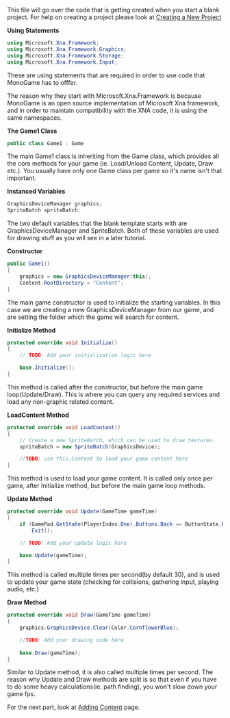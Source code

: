 
This file will go over the code that is getting created when you start a blank project. For help on creating a project please look at [Creating a New Project](getting_started/1_creating_a_new_project.md)

**Using Statements**
```csharp
using Microsoft.Xna.Framework;
using Microsoft.Xna.Framework.Graphics;
using Microsoft.Xna.Framework.Storage;
using Microsoft.Xna.Framework.Input;
```

These are using statements that are required in order to use code that MonoGame has to offfer.

The reason why they start with Microsoft.Xna.Framework is because MonoGame is an open source implementation of Microsoft Xna framework, and in order to maintain compatibility with the XNA code, it is using the same namespaces.

**The Game1 Class**
```csharp
public class Game1 : Game
```

The main Game1 class is inheriting from the Game class, which provides all the core methods for your game (ie. Load/Unload Content, Update, Draw etc.). You usually have only one Game class per game so it's name isn't that important.

**Instanced Variables**
```csharp
GraphicsDeviceManager graphics;
SpriteBatch spriteBatch;
```
The two default variables that the blank template starts with are GraphicsDeviceManager and SpriteBatch. Both of these variables are used for drawing stuff as you will see in a later tutorial.

**Constructor**
```csharp
public Game1()
{
    graphics = new GraphicsDeviceManager(this);
    Content.RootDirectory = "Content";
}
```
The main game constructor is used to initialize the starting variables. In this case we are creating a new GraphicsDeviceManager from our game, and are setting the folder which the game will search for content.

**Initialize Method**
```csharp
protected override void Initialize()
{
    // TODO: Add your initialization logic here

    base.Initialize();
}
```
This method is called after the constructor, but before the main game loop(Update/Draw). This is where you can query any required services and load any non-graphic related content.

**LoadContent Method**
```csharp
protected override void LoadContent()
{
    // Create a new SpriteBatch, which can be used to draw textures.
    spriteBatch = new SpriteBatch(GraphicsDevice);

    //TODO: use this.Content to load your game content here 
}
```
This method is used to load your game content. It is called only once per game, after Initialize method, but before the main game loop methods.

**Update Method**
```csharp
protected override void Update(GameTime gameTime)
{
    if (GamePad.GetState(PlayerIndex.One).Buttons.Back == ButtonState.Pressed || Keyboard.GetState().IsKeyDown(Keys.Escape))
        Exit();

    // TODO: Add your update logic here

    base.Update(gameTime);
}
```
This method is called multiple times per second(by default 30), and is used to update your game state (checking for collisions, gathering input, playing audio, etc.)

**Draw Method**
```csharp
protected override void Draw(GameTime gameTime)
{
    graphics.GraphicsDevice.Clear(Color.CornflowerBlue);

    //TODO: Add your drawing code here
    
    base.Draw(gameTime);
}
```
Similar to Update method, it is also called multiple times per second. The reason why Update and Draw methods are split is so that even if you have to do some heavy calculations(ie. path finding), you won't slow down your game fps.

For the next part, look at [Adding Content](getting_started/3_adding_content.md) page.
